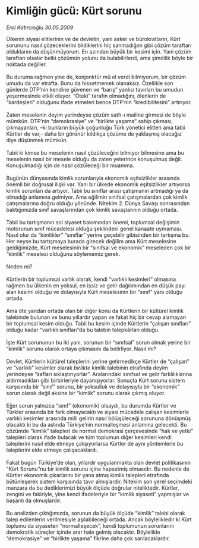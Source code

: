 # Kimliğin gücü: Kürt sorunu

*Erol Katırcıoğlu 30.05.2009*

<div class="taraf_structure_2col_1zq">
<div class="margen_n">



 <p>Ülkenin siyasi elitlerinin ve de devletin, yani asker ve bürokratların, Kürt sorununu nasıl çözeceklerini bildiklerini hiç sanmadığım gibi çözüm taraftarı olduklarını da düşünmüyorum. En azından büyük bir kesimi için. Yani çözüm taraftarı olsalar belki çözümün yolunu da bulabilirlerdi, ama şimdilik böyle bir noktada değiller. <br/><br/>Bu duruma rağmen yine de, konjonktür mü el verdi bilmiyorum, bir çözüm umudu da var etrafta. Bunu da hissetmemek olanaksız. Özellikle son günlerde DTP’nin kendine güvenen ve “barış” yanlısı tavırları bu umudun yeşermesinde etkili oluyor. “Öteki” tarafın olmadığını, ölenlerin de “kardeşleri” olduğunu ifade etmeleri bence DTP’nin “kredibilitesini” artırıyor. <br/><br/>Zaten meselenin deyim yerindeyse çözüm sath-ı mailine girmesi de böyle mümkün. DTP’nin “demokrasiye” ve “birlikte yaşama” sahip çıkması, çıkmayanları, –ki bunların büyük çoğunluğu Türk yönetici elitleri ama tabii Kürtler de var,- daha bir görünür kıldıkça çözüme de yaklaşmış olacağız diye düşünmek mümkün. <br/><br/>Tabii ki kimse bu meselenin nasıl çözüleceğini bilmiyor bilmesine ama bu meselenin nasıl bir mesele olduğu da zaten yeterince konuşulmuş değil. Konuşulmadığı için de nasıl çözüleceği bir muamma. <br/><br/>Bugünün dünyasında kimlik sorunlarıyla ekonomik eşitsizlikler arasında önemli bir doğrusal ilişki var. Yani bir ülkede ekonomik eşitsizlikler artıyorsa kimlik sorunları da artıyor. Tabii bu sınıflar arası çatışmanın artmadığı ya da olmadığı anlamına gelmiyor. Ama eğilimin sınıfsal çatışmalardan çok kimlik çatışmalarına doğru olduğu yönünde. Nitekim 2. Dünya Savaşı sonrasından baktığımızda sınıf savaşlarından çok kimlik savaşlarının olduğu ortada. <br/><br/>Tabii bu tartışmanın sol siyaset bakımından önemi, toplumsal değişimin motorunun sınıf mücadelesi olduğu şeklindeki genel kanaate uymaması. Nasıl olur da “kimlikler” “sınıflar” yerine geçebilir gibisinden bir tartışma bu. Her neyse bu tartışmaya burada girecek değilim ama Kürt meselesine geldiğimizde, Kürt meselesinin bir “sınıfsal ve ekonomik” meseleden çok bir “kimlik” meselesi olduğunu söylememiz gerek. <br/><br/>Neden mi? <br/><br/>Kürtlerin bir toplumsal varlık olarak, kendi “varlıklı kesimleri” olmasına rağmen bu ülkenin en yoksul, en işsiz ve gelir dağılımından en düşük payı alan kesimi olduğu ve dolayısıyla Kürt meselesinin bir “sınıf” yanı olduğu ortada. <br/><br/>Ama öte yandan ortada olan bir diğer konu da Kürtlerin bir kültürel kimlik talebinde bulunan ve bunu yıllardır yapan ve fakat hiç bir cevap alamayan bir toplumsal kesim olduğu. Tabii bu kesim içinde Kürtlerin “çalışan sınıfları” olduğu kadar “varlıklı sınıfları”da bu talebin talepkârları olduğu. <br/><br/>İşte Kürt sorununun bu iki yanı, sorunun bir “sınıfsal” sorun olmak yerine bir “kimlik” sorunu olarak ortaya çıkmasını da belirliyor. Nasıl mı? <br/><br/>Devlet, Kürtlerin kültürel taleplerini yerine getirmedikçe Kürtler de “çalışan” ve “varlıklı” kesimler olarak <i>birlikte</i> kimlik talebinin etrafında deyim yerindeyse “safları sıklaştırıyorlar”. Aralarındaki sınıfsal ve gelir farklılıklarına aldırmadıkları gibi birbirleriyle dayanışıyorlar. Sonuçta Kürt sorunu sistem karşısında bir “sınıf” sorunu, bir yoksulluk ve dolayısıyla bir “ekonomik” sorun olarak değil aksine bir “kimlik” sorunu olarak çıkmış oluyor. <br/><br/>Eğer sorun yalnızca “sınıf” (ekonomik) olsaydı, bu durumda Kürtler ve Türkler arasında bir fark olmayacaktı ve siyasi mücadele çalışan kesimlerle varlıklı kesimler arasında milli gelirin nasıl bölüşüleceği sorununa dönüşmüş olacaktı ki bu da aslında Türkiye’nin normalleşmesi anlamına gelecekti. Bu çözümde “kimlik” talepleri de normal demokrasi çerçevesinde “hak ve yetki” talepleri olarak ifade bulacak ve tüm toplumun diğer kesimleri kendi taleplerini nasıl elde etmeye çalışıyorlarsa Kürtler de aynı yöntemlerle bu taleplerini elde etmeye çalışacaklardı. <br/><br/>Fakat bugün Türkiye’de olan, yıllardır uygulanmakta olan devlet politikasının “Kürt Sorunu”nu bir kimlik sorunu içine hapsetmiş olmasıdır. Bu nedenle de Kürtler ekonomik çıkarlarını bir yana atmış kimlik talepleri etrafında bütünleşerek sistem karşısında tavır almışlardır. Nitekim son yerel seçimdeki manzara da bu dediklerimizi büyük ölçüde doğrular niteliktedir. Kürtler, zengini ve fakiriyle, yine kendi ifadeleriyle bir “kimlik siyaseti” yapmışlar ve başarılı da olmuşlardır. <br/><br/>Bu analizden çıktığımızda, sorunun da büyük ölçüde “kimlik” talebi olarak talep edilenlerin verilmesiyle aşılabileceği ortada. Ancak böylelikledir ki Kürt toplumu da siyaseten “normalleşecek”, kendi toplumunun sorunlarını demokratik süreçler içinde arar hale gelmiş olacaktır. Böylelikle “demokrasiye” ve “birlikte yaşama” fikrine daha çok sarılacaklardır.</p>
<br/>
<br/>
<br/>



<br/>


<div id="taraf_not">
</div>

</div>


</div>
